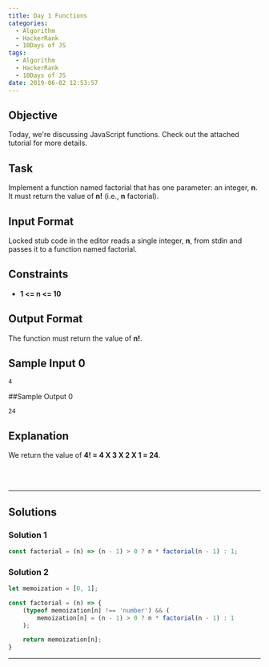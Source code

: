 ```yaml
---
title: Day 1 Functions
categories:
  - Algorithm
  - HackerRank
  - 10Days of JS
tags:
  - Algorithm
  - HackerRank
  - 10Days of JS
date: 2019-06-02 12:53:57
---
```


## Objective

Today, we're discussing JavaScript functions. Check out the attached tutorial for more details.


## Task

Implement a function named factorial that has one parameter: an integer, **n**. It must return the value of **n!** (i.e., **n** factorial).

## Input Format

Locked stub code in the editor reads a single integer, **n**, from stdin and passes it to a function named factorial.


## Constraints
- **1 <= n <= 10**


## Output Format

The function must return the value of  **n!**.


## Sample Input 0

```
4
```


##Sample Output 0

```
24
```


## Explanation

We return the value of **4! = 4 X 3 X 2 X 1 = 24**.

<br/>
<br/>

---

## Solutions
### Solution 1

```javascript
const factorial = (n) => (n - 1) > 0 ? n * factorial(n - 1) : 1;
```
### Solution 2

```javascript
let memoization = [0, 1];

const factorial = (n) => {
    (typeof memoization[n] !== 'number') && (
        memoization[n] = (n - 1) > 0 ? n * factorial(n - 1) : 1 
    );

    return memoization[n];
}
```

---